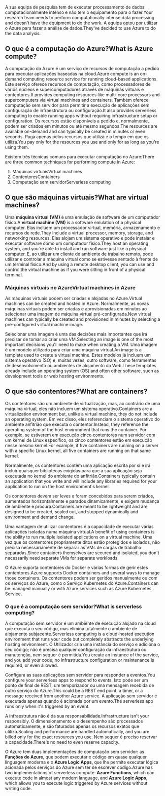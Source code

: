 <span data-ttu-id="f8844-101">A sua equipa de pesquisa tem de executar processamento de dados computacionalmente intenso e não tem o equipamento para o fazer.</span><span class="sxs-lookup"><span data-stu-id="f8844-101">Your research team needs to perform computationally intense data processing and doesn't have the equipment to do the work.</span></span> <span data-ttu-id="f8844-102">A equipa optou por utilizar o Azure para fazer a análise de dados.</span><span class="sxs-lookup"><span data-stu-id="f8844-102">They've decided to use Azure to do the data analysis.</span></span>

## <a name="what-is-azure-compute"></a><span data-ttu-id="f8844-103">O que é a computação do Azure?</span><span class="sxs-lookup"><span data-stu-id="f8844-103">What is Azure compute?</span></span>
<span data-ttu-id="f8844-104">A computação do Azure é um serviço de recursos de computação a pedido para executar aplicações baseadas na cloud.</span><span class="sxs-lookup"><span data-stu-id="f8844-104">Azure compute is an on-demand computing resource service for running cloud-based applications.</span></span> <span data-ttu-id="f8844-105">Este serviço oferece recursos de computação, como processadores de vários núcleos e supercomputadores através de máquinas virtuais e contentores.</span><span class="sxs-lookup"><span data-stu-id="f8844-105">It provides computing resources like multi-core processors and supercomputers via virtual machines and containers.</span></span> <span data-ttu-id="f8844-106">Também oferece computação sem servidor para permitir a execução de aplicações sem configuração de infraestrutura ou configuração.</span><span class="sxs-lookup"><span data-stu-id="f8844-106">It also provides serverless computing to enable running apps without requiring infrastructure setup or configuration.</span></span> <span data-ttu-id="f8844-107">Os recursos estão disponíveis a pedido e, normalmente, podem ser criados em minutos ou até mesmo segundos.</span><span class="sxs-lookup"><span data-stu-id="f8844-107">The resources are available on-demand and can typically be created in minutes or even seconds.</span></span> <span data-ttu-id="f8844-108">Paga apenas pelos recursos que utiliza e o tempo em que os utiliza.</span><span class="sxs-lookup"><span data-stu-id="f8844-108">You pay only for the resources you use and only for as long as you're using them.</span></span>

<span data-ttu-id="f8844-109">Existem três técnicas comuns para executar computação no Azure:</span><span class="sxs-lookup"><span data-stu-id="f8844-109">There are three common techniques for performing compute in Azure:</span></span>
1. <span data-ttu-id="f8844-110">Máquinas virtuais</span><span class="sxs-lookup"><span data-stu-id="f8844-110">Virtual machines</span></span>
1. <span data-ttu-id="f8844-111">Contentores</span><span class="sxs-lookup"><span data-stu-id="f8844-111">Containers</span></span>
1. <span data-ttu-id="f8844-112">Computação sem servidor</span><span class="sxs-lookup"><span data-stu-id="f8844-112">Serverless computing</span></span>

## <a name="what-are-virtual-machines"></a><span data-ttu-id="f8844-113">O que são máquinas virtuais?</span><span class="sxs-lookup"><span data-stu-id="f8844-113">What are virtual machines?</span></span>

<span data-ttu-id="f8844-114">Uma **máquina virtual (VM)** é uma emulação de software de um computador físico.</span><span class="sxs-lookup"><span data-stu-id="f8844-114">A **virtual machine (VM)** is a software emulation of a physical computer.</span></span> <span data-ttu-id="f8844-115">Elas incluem um processador virtual, memória, armazenamento e recursos de rede.</span><span class="sxs-lookup"><span data-stu-id="f8844-115">They include a virtual processor, memory, storage, and networking resources.</span></span> <span data-ttu-id="f8844-116">Elas alojam um sistema operativo e pode instalar e executar software como um computador físico.</span><span class="sxs-lookup"><span data-stu-id="f8844-116">They host an operating system, and you're able to install and run software just like a physical computer.</span></span> <span data-ttu-id="f8844-117">E, ao utilizar um cliente de ambiente de trabalho remoto, pode utilizar e controlar a máquina virtual como se estivesse sentado à frente de um terminal físico.</span><span class="sxs-lookup"><span data-stu-id="f8844-117">And by using a remote desktop client, you can use and control the virtual machine as if you were sitting in front of a physical terminal.</span></span>

### <a name="virtual-machines-in-azure"></a><span data-ttu-id="f8844-118">Máquinas virtuais no Azure</span><span class="sxs-lookup"><span data-stu-id="f8844-118">Virtual machines in Azure</span></span>

<span data-ttu-id="f8844-119">As máquinas virtuais podem ser criadas e alojadas no Azure.</span><span class="sxs-lookup"><span data-stu-id="f8844-119">Virtual machines can be created and hosted in Azure.</span></span> <span data-ttu-id="f8844-120">Normalmente, as novas máquinas virtuais podem ser criadas e aprovisionadas em minutos ao selecionar uma imagem de máquina virtual pré-configurada.</span><span class="sxs-lookup"><span data-stu-id="f8844-120">New virtual machines can typically be created and provisioned in minutes by selecting a pre-configured virtual machine image.</span></span>

<span data-ttu-id="f8844-121">Selecionar uma imagem é uma das decisões mais importantes que irá precisar de tomar ao criar uma VM.</span><span class="sxs-lookup"><span data-stu-id="f8844-121">Selecting an image is one of the most important decisions you'll need to make when creating a VM.</span></span> <span data-ttu-id="f8844-122">Uma imagem é um modelo utilizado para criar uma máquina virtual.</span><span class="sxs-lookup"><span data-stu-id="f8844-122">An image is a template used to create a virtual machine.</span></span> <span data-ttu-id="f8844-123">Estes modelos já incluem um sistema operativo (SO) e, muitas vezes, outro software, como ferramentas de desenvolvimento ou ambientes de alojamento da Web.</span><span class="sxs-lookup"><span data-stu-id="f8844-123">These templates already include an operating system (OS) and often other software, such as development tools or web hosting environments.</span></span>

## <a name="what-are-containers"></a><span data-ttu-id="f8844-124">O que são contentores?</span><span class="sxs-lookup"><span data-stu-id="f8844-124">What are containers?</span></span>

<span data-ttu-id="f8844-125">Os contentores são um ambiente de virtualização, mas, ao contrário de uma máquina virtual, eles não incluem um sistema operativo.</span><span class="sxs-lookup"><span data-stu-id="f8844-125">Containers are a virtualization environment but, unlike a virtual machine, they do not include an operating system.</span></span> <span data-ttu-id="f8844-126">Em vez disso, eles referenciam o sistema operativo do ambiente anfitrião que executa o contentor.</span><span class="sxs-lookup"><span data-stu-id="f8844-126">Instead, they reference the operating system of the host environment that runs the container.</span></span> <span data-ttu-id="f8844-127">Por exemplo, se estiverem em execução cinco contentores num servidor com um kernel de Linux específico, os cinco contentores estão em execução nesse mesmo kernel.</span><span class="sxs-lookup"><span data-stu-id="f8844-127">For example, if five containers are running on a server with a specific Linux kernel, all five containers are running on that same kernel.</span></span> 

<span data-ttu-id="f8844-128">Normalmente, os contentores contêm uma aplicação escrita por si e irá incluir quaisquer bibliotecas exigidas para que a sua aplicação seja executada no kernel do ambiente do anfitrião.</span><span class="sxs-lookup"><span data-stu-id="f8844-128">Containers typically contain an application that you write and will include any libraries required for your application to run on the host environment's kernel.</span></span> 

<span data-ttu-id="f8844-129">Os contentores devem ser leves e foram concebidos para serem criados, aumentados horizontalmente e parados dinamicamente, e exigem mudança de ambiente e procura.</span><span class="sxs-lookup"><span data-stu-id="f8844-129">Containers are meant to be lightweight and are designed to be created, scaled out, and stopped dynamically and environment and demand change.</span></span>

<span data-ttu-id="f8844-130">Uma vantagem de utilizar contentores é a capacidade de executar várias aplicações isoladas numa máquina virtual.</span><span class="sxs-lookup"><span data-stu-id="f8844-130">A benefit of using containers is the ability to run multiple isolated applications on a virtual machine.</span></span> <span data-ttu-id="f8844-131">Uma vez que os contentores propriamente ditos estão protegidos e isolados, não precisa necessariamente de separar as VMs de cargas de trabalho separadas.</span><span class="sxs-lookup"><span data-stu-id="f8844-131">Since containers themselves are secured and isolated, you don't necessarily need separate VMs for separate workloads.</span></span>

<span data-ttu-id="f8844-132">O Azure suporta contentores do Docker e várias formas de gerir estes contentores.</span><span class="sxs-lookup"><span data-stu-id="f8844-132">Azure supports Docker containers and several ways to manage those containers.</span></span> <span data-ttu-id="f8844-133">Os contentores podem ser geridos manualmente ou com os serviços do Azure, como o Serviço Kubernetes do Azure.</span><span class="sxs-lookup"><span data-stu-id="f8844-133">Containers can be managed manually or with Azure services such as Azure Kubernetes Service.</span></span>

### <a name="what-is-serverless-computing"></a><span data-ttu-id="f8844-134">O que é a computação sem servidor?</span><span class="sxs-lookup"><span data-stu-id="f8844-134">What is serverless computing?</span></span>

<span data-ttu-id="f8844-135">A computação sem servidor é um ambiente de execução alojado na cloud que executa o seu código, mas elimina totalmente o ambiente de alojamento subjacente.</span><span class="sxs-lookup"><span data-stu-id="f8844-135">Serverless computing is a cloud-hosted execution environment that runs your code but completely abstracts the underlying hosting environment.</span></span> <span data-ttu-id="f8844-136">O Utilizador cria uma instância do serviço e adiciona o seu código; não é precisa qualquer configuração da infraestrutura ou manutenção, nem sequer é permitida.</span><span class="sxs-lookup"><span data-stu-id="f8844-136">You create an instance of the service, and you add your code; no infrastructure configuration or maintenance is required, or even allowed.</span></span>

<span data-ttu-id="f8844-137">Configura as suas aplicações sem servidor para responder a eventos.</span><span class="sxs-lookup"><span data-stu-id="f8844-137">You configure your serverless apps to respond to events.</span></span> <span data-ttu-id="f8844-138">Isto pode ser um ponto de final de REST, um temporizador ou uma mensagem recebida de outro serviço do Azure.</span><span class="sxs-lookup"><span data-stu-id="f8844-138">This could be a REST end point, a timer, or a message received from another Azure service.</span></span> <span data-ttu-id="f8844-139">A aplicação sem servidor é executada apenas quando é acionada por um evento.</span><span class="sxs-lookup"><span data-stu-id="f8844-139">The serverless app runs only when it's triggered by an event.</span></span> 

<span data-ttu-id="f8844-140">A infraestrutura não é da sua responsabilidade.</span><span class="sxs-lookup"><span data-stu-id="f8844-140">Infrastructure isn't your responsibly.</span></span> <span data-ttu-id="f8844-141">O dimensionamento e o desempenho são processados automaticamente, e são faturados apenas os recursos exatos que utiliza.</span><span class="sxs-lookup"><span data-stu-id="f8844-141">Scaling and performance are handled automatically, and you are billed only for the exact resources you use.</span></span> <span data-ttu-id="f8844-142">Nem sequer é preciso reservar a capacidade.</span><span class="sxs-lookup"><span data-stu-id="f8844-142">There's no need to even reserve capacity.</span></span>

<span data-ttu-id="f8844-143">O Azure tem duas implementações de computação sem servidor: as **Funções do Azure**, que podem executar o código em quase qualquer linguagem moderna e o **Azure Logic Apps**, que lhe permite executar lógica acionada pelos serviços do Azure sem ter de escrever código.</span><span class="sxs-lookup"><span data-stu-id="f8844-143">Azure has two implementations of serverless compute: **Azure Functions**, which can execute code in almost any modern language, and **Azure Logic Apps**, which allows you to execute logic triggered by Azure services without writing code.</span></span>
